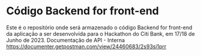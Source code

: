 # Código Backend for front-end

Este é o repositório onde será armazenado o código  Backend for front-end da aplicação a ser desenvolvida para o Hackathon do Citi Bank, em 17/18 de Junho de 2023.
Documentação de API - Interna
https://documenter.getpostman.com/view/24460683/2s93si1prr

